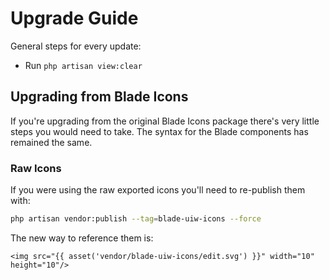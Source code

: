 # Upgrade Guide

General steps for every update:

- Run `php artisan view:clear`

## Upgrading from Blade Icons

If you're upgrading from the original Blade Icons package there's very little steps you would need to take. The syntax for the Blade components has remained the same.

### Raw Icons

If you were using the raw exported icons you'll need to re-publish them with:

```bash
php artisan vendor:publish --tag=blade-uiw-icons --force
```

The new way to reference them is:

```blade
<img src="{{ asset('vendor/blade-uiw-icons/edit.svg') }}" width="10" height="10"/>
```
